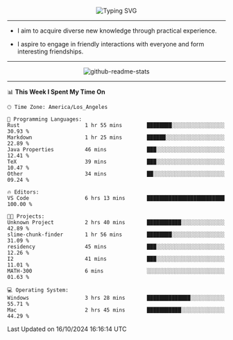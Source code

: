 <p align="center">
  <img src="https://readme-typing-svg.demolab.com?font=Fira+Code&weight=500&size=32&duration=2500&pause=1600&center=true&vCenter=true&random=false&width=1024&height=64&lines=Hi+there+%F0%9F%91%8B;I'm+delighted+you+could+make+it+here+%F0%9F%8E%89;I'm+Harry%2C+a+college+student+still+finding+my+way" alt="Typing SVG" />
</p>


---


- I aim to acquire diverse new knowledge through practical experience.

- I aspire to engage in friendly interactions with everyone and form interesting friendships.


---


<p align="center">
  <img src="https://github-readme-stats.vercel.app/api?username=Harry-Jing&show_icons=true" alt="github-readme-stats"/>
</p>


---

<!--START_SECTION:waka-->
📊 **This Week I Spent My Time On** 

```text
🕑︎ Time Zone: America/Los_Angeles

💬 Programming Languages: 
Rust                     1 hr 55 mins        ████████░░░░░░░░░░░░░░░░░   30.93 % 
Markdown                 1 hr 25 mins        ██████░░░░░░░░░░░░░░░░░░░   22.89 % 
Java Properties          46 mins             ███░░░░░░░░░░░░░░░░░░░░░░   12.41 % 
TeX                      39 mins             ███░░░░░░░░░░░░░░░░░░░░░░   10.47 % 
Other                    34 mins             ██░░░░░░░░░░░░░░░░░░░░░░░   09.24 % 

🔥 Editors: 
VS Code                  6 hrs 13 mins       █████████████████████████   100.00 % 

🐱‍💻 Projects: 
Unknown Project          2 hrs 40 mins       ███████████░░░░░░░░░░░░░░   42.89 % 
slime-chunk-finder       1 hr 56 mins        ████████░░░░░░░░░░░░░░░░░   31.09 % 
residency                45 mins             ███░░░░░░░░░░░░░░░░░░░░░░   12.26 % 
I2                       41 mins             ███░░░░░░░░░░░░░░░░░░░░░░   11.01 % 
MATH-300                 6 mins              ░░░░░░░░░░░░░░░░░░░░░░░░░   01.63 % 

💻 Operating System: 
Windows                  3 hrs 28 mins       ██████████████░░░░░░░░░░░   55.71 % 
Mac                      2 hrs 45 mins       ███████████░░░░░░░░░░░░░░   44.29 % 
```


 Last Updated on 16/10/2024 16:16:14 UTC
<!--END_SECTION:waka-->
